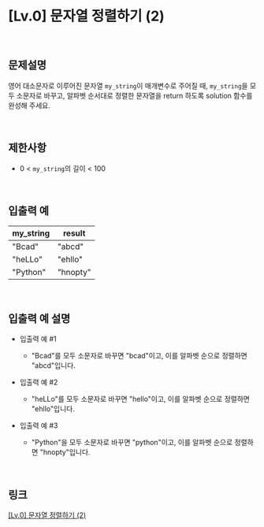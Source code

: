 # [Lv.0] 문자열 정렬하기 (2)

<br>

## 문제설명
영어 대소문자로 이루어진 문자열 `my_string`이 매개변수로 주어질 때, `my_string`을 모두 소문자로 바꾸고, 알파벳 순서대로 정렬한 문자열을 return 하도록 solution 함수를 완성해 주세요.

<br>

## 제한사항
- 0 < `my_string`의 길이 < 100

<br>

## 입출력 예
| my_string | result |
|---|---|
| "Bcad" | "abcd" |
| "heLLo" | "ehllo" |
| "Python" | "hnopty" |

<br>

## 입출력 예 설명
- 입출력 예 #1
    - "Bcad"를 모두 소문자로 바꾸면 "bcad"이고, 이를 알파벳 순으로 정렬하면 "abcd"입니다.

- 입출력 예 #2
    - "heLLo"를 모두 소문자로 바꾸면 "hello"이고, 이를 알파벳 순으로 정렬하면 "ehllo"입니다.

- 입출력 예 #3
    - "Python"을 모두 소문자로 바꾸면 "python"이고, 이를 알파벳 순으로 정렬하면 "hnopty"입니다.

<br>

## 링크
[[Lv.0] 문자열 정렬하기 (2)](https://school.programmers.co.kr/learn/courses/30/lessons/120911)
